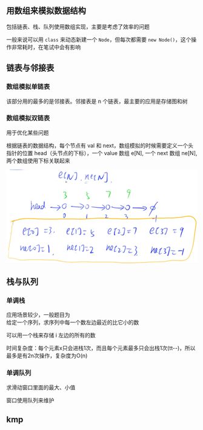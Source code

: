 ## 用数组来模拟数据结构
包括链表、栈、队列使用数组实现，主要是考虑了效率的问题

一般来说可以用 `class` 来动态新建一个 `Node`，但每次都需要 `new Node()`，这个操作非常耗时，在笔试中会有影响

## 链表与邻接表
### 数组模拟单链表
该部分用的最多的是邻接表。邻接表是 n 个链表，最主要的应用是存储图和树

### 数组模拟双链表
用于优化某些问题

根据链表的数据结构，每个节点有 val 和 next，数组模拟的时候需要定义一个头指针的位置 head（头节点的下标），一个 value 数组 e[N], 一个 next 数组 ne[N],两个数组使用下标关联起来

![](https://github.com/jc-yang/algorithm/blob/main/assets/images/linked_list.png)

## 栈与队列

### 单调栈
应用场景较少，一般题目为  
给定一个序列，求序列中每一个数左边最近的比它小的数

可以用一个栈来存储 i 左边的所有的数

时间复杂度：每个元素x只会进栈1次，而且每个元素最多只会出栈1次(tt--)，所以最多是有2n次操作，复杂度为O(n)
### 单调队列
求滑动窗口里面的最大、小值

窗口使用队列来维护
## kmp
